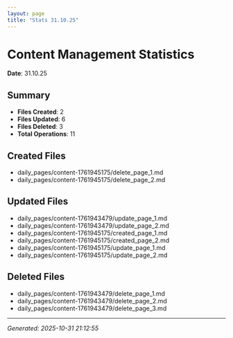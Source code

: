 ```yaml
---
layout: page
title: "Stats 31.10.25"
---
```


# Content Management Statistics

**Date**: 31.10.25

## Summary

- **Files Created**: 2
- **Files Updated**: 6  
- **Files Deleted**: 3
- **Total Operations**: 11

## Created Files

- daily_pages/content-1761945175/delete_page_1.md
- daily_pages/content-1761945175/delete_page_2.md

## Updated Files

- daily_pages/content-1761943479/update_page_1.md
- daily_pages/content-1761943479/update_page_2.md
- daily_pages/content-1761945175/created_page_1.md
- daily_pages/content-1761945175/created_page_2.md
- daily_pages/content-1761945175/update_page_1.md
- daily_pages/content-1761945175/update_page_2.md

## Deleted Files

- daily_pages/content-1761943479/delete_page_1.md
- daily_pages/content-1761943479/delete_page_2.md
- daily_pages/content-1761943479/delete_page_3.md

---
*Generated: 2025-10-31 21:12:55*
